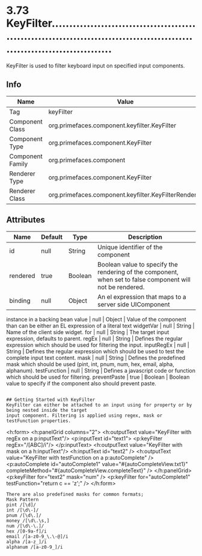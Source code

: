 # 3.73 KeyFilter............................................................................................................................

KeyFilter is used to filter keyboard input on specified input components.

## Info

| Name | Value |
| - | - |
| Tag | keyFilter
| Component Class | org.primefaces.component.keyfilter.KeyFilter
| Component Type | org.primefaces.component.KeyFilter
| Component Family | org.primefaces.component |
| Renderer Type | org.primefaces.component.KeyFilter
| Renderer Class | org.primefaces.component.keyfilter.KeyFilterRenderer

## Attributes

| Name | Default | Type | Description | 
| --- | --- | --- | --- |
id | null | String | Unique identifier of the component
rendered | true | Boolean | Boolean value to specify the rendering of the component, when set to false component will not be rendered.
binding | null | Object | An el expression that maps to a server side UIComponent
instance in a backing bean
value | null | Object | Value of the component than can be either an EL expression
of a literal text
widgetVar | null | String | Name of the client side widget.
for | null | String | The target input expression, defaults to parent.
regEx | null | String | Defines the regular expression which should be used for
filtering the input.
inputRegEx | null | String | Defines the regular expression which should be used to test
the complete input text content.
mask | null | String | Defines the predefined mask which should be used (pint,
int, pnum, num, hex, email, alpha, alphanum).
testFunction | null | String | Defines a javascript code or function which should be used
for filtering.
preventPaste | true | Boolean | Boolean value to specify if the component also should
prevent paste.
```

## Getting Started with KeyFilter
KeyFilter can either be attached to an input using for property or by being nested inside the target
input component. Filtering is applied using regex, mask or testFunction properties.

```
<h:form>
<h:panelGrid columns="2">
<h:outputText value="KeyFilter with regEx on a p:inputText"/>
<p:inputText id="text1">
<p:keyFilter regEx="/[ABC]/i"/>
</p:inputText>
<h:outputText value="KeyFilter with mask on a h:inputText"/>
<h:inputText id="text2" />
<h:outputText value="KeyFilter with testFunction on a p:autoComplete" />
<p:autoComplete id="autoComplete1" value="#{autoCompleteView.txt1}"
completeMethod="#{autoCompleteView.completeText}" />
</h:panelGrid>
<p:keyFilter for="text2" mask="num" />
<p:keyFilter for="autoComplete1" testFunction="return c == 'z';" />
</h:form>
```
There are also predefined masks for common formats;
Mask Pattern
pint /[\d]/
int /[\d\-]/
pnum /[\d\.]/
money /[\d\.\s,]
num /[\d\-\.]/
hex /[0-9a-f]/i
email /[a-z0-9_\.\-@]/i
alpha /[a-z_]/i
alphanum /[a-z0-9_]/i

